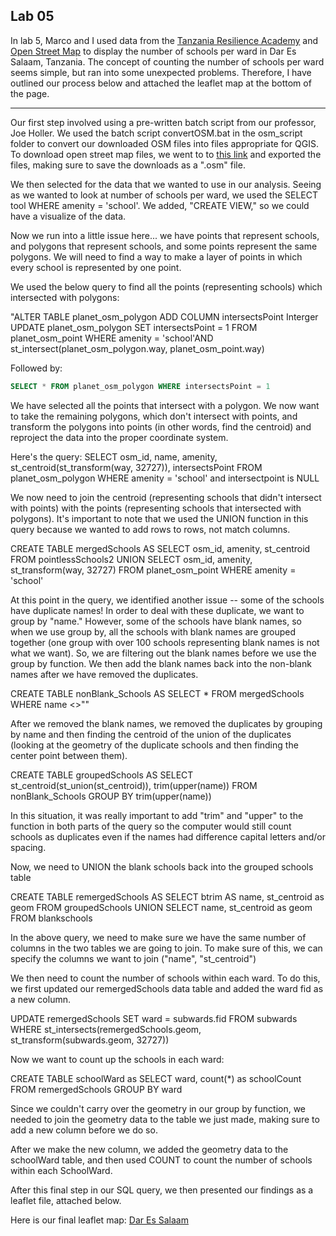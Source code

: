 

## Lab 05



In lab 5, Marco and I used data from the [Tanzania Resilience Academy](https://resilienceacademy.ac.tz/) and [Open Street Map](https://www.openstreetmap.org/) to display the number of schools per ward in Dar Es Salaam, Tanzania. The concept of counting the number of schools per ward seems simple, but ran into some unexpected problems. Therefore, I have outlined our process below and attached the leaflet map at the bottom of the page. 

---------------------------------------------------------------------------------------------------------------

Our first step involved using a pre-written batch script from our professor, Joe Holler. We used the batch script convertOSM.bat in the osm_script folder to convert our downloaded OSM files into files appropriate for QGIS. To download open street map files, we went to to [this link](https://www.openstreetmap.org/) and exported the files, making sure to save the downloads as a ".osm" file. 

We then selected for the data that we wanted to use in our analysis. Seeing as we wanted to look at number of schools per ward, we used the SELECT tool WHERE amenity = 'school'. We added, "CREATE VIEW," so we could have a visualize of the data.


Now we run into a little issue here... we have points that represent schools, and polygons that represent schools, and some points represent the same polygons. We will need to find a way to make a layer of points in which every school is
represented by one point.

We used the below query to find all the points (representing schools) which intersected with polygons:

"ALTER TABLE planet_osm_polygon ADD COLUMN intersectsPoint Interger
UPDATE planet_osm_polygon
SET intersectsPoint = 1
FROM planet_osm_point
WHERE amenity = 'school'AND st_intersect(planet_osm_polygon.way, planet_osm_point.way)

Followed by: 
```sql
SELECT * FROM planet_osm_polygon WHERE intersectsPoint = 1
```
We have selected all the points that intersect with a polygon. We now want to take the remaining polygons, which don't intersect with points, and transform the polygons into points (in other words, find the centroid) and reproject the data into the proper coordinate system. 

Here's the query:
  SELECT osm_id, name, amenity, st_centroid(st_transform(way, 32727)), intersectsPoint
  FROM planet_osm_polygon
  WHERE amenity = 'school' and intersectpoint is NULL


We now need to join the centroid (representing schools that didn't intersect with points) with the points (representing schools that intersected with polygons). It's important to note that we used the UNION function in this query because we wanted to add rows to rows, not match columns. 

CREATE TABLE mergedSchools AS
SELECT osm_id, amenity, st_centroid FROM pointlessSchools2
UNION
SELECT osm_id, amenity, st_transform(way, 32727) FROM planet_osm_point
WHERE amenity = 'school'

At this point in the query, we identified another issue -- some of the schools have duplicate names! In order to deal with these duplicate, we want to group by "name." However, some of the schools have blank names, so when we use group by, all the schools with blank names are grouped together (one group with over 100 schools representing blank names is not what
we want). So, we are filtering out the blank names before we use the group by function. We then add the blank names back into the non-blank names after we have removed the duplicates.

CREATE TABLE nonBlank_Schools AS
SELECT * FROM mergedSchools
WHERE name <>""

After we removed the blank names, we removed the duplicates by grouping by name and then finding the centroid of the union of the duplicates (looking at the geometry of the duplicate schools and then finding the center point between them).

CREATE TABLE groupedSchools AS
SELECT st_centroid(st_union(st_centroid)), trim(upper(name)) FROM nonBlank_Schools
GROUP BY trim(upper(name))

In this situation, it was really important to add "trim" and "upper" to the function in both parts of the query so the computer would still count schools as duplicates even if the names had difference capital letters and/or spacing.


Now, we need to UNION the blank schools back into the grouped schools table

CREATE TABLE remergedSchools AS
SELECT btrim AS name, st_centroid as geom FROM groupedSchools
UNION
SELECT name, st_centroid as geom FROM blankschools

In the above query, we need to make sure we have the same number of columns in the two tables we are going to join. To make sure of this, we can specify the columns we want to join ("name", "st_centroid")

We then need to count the number of schools within each ward. To do this, we
first updated our remergedSchools data table and added the ward fid as a new column.

UPDATE remergedSchools
SET ward = subwards.fid
FROM subwards
WHERE st_intersects(remergedSchools.geom, st_transform(subwards.geom, 32727))

Now we want to count up the schools in each ward:

CREATE TABLE schoolWard as
SELECT ward, count(*) as schoolCount FROM remergedSchools
GROUP BY ward

Since we couldn't carry over the geometry in our group by function, we needed to join the geometry data to the table we just made, making sure to add a new column before we do so.

After we make the new column, we added the geometry data to the schoolWard table, and then used COUNT to count the number of schools within each SchoolWard. 

After this final step in our SQL query, we then presented our findings as a leaflet file, attached below.

Here is our final leaflet map:
[Dar Es Salaam](dsmmap)
